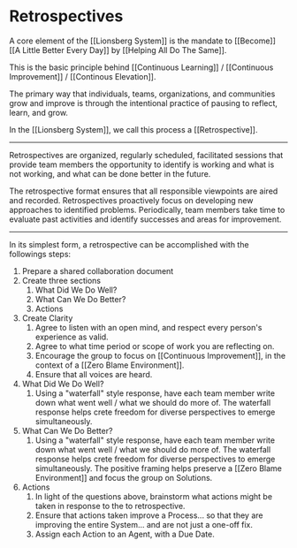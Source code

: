 # Retrospectives

A core element of the [[Lionsberg System]] is the mandate to  [[Become]] [[A Little Better Every Day]] by [[Helping All Do The Same]]. 

This is the basic principle behind [[Continuous Learning]] / [[Continuous Improvement]] / [[Continous Elevation]]. 

The primary way that individuals, teams, organizations, and communities grow and improve is through the intentional practice of pausing to reflect, learn, and grow. 

In the [[Lionsberg System]], we call this process a [[Retrospective]]. 
___
Retrospectives are organized, regularly scheduled, facilitated sessions that provide team members the opportunity to identify is working and what is not working, and what can be done better in the future.  

The retrospective format ensures that all responsible viewpoints are aired and recorded. Retrospectives proactively focus on developing new approaches to identified problems. Periodically, team members take time to evaluate past activities and identify successes and areas for improvement.  

____

In its simplest form, a retrospective can be accomplished with the followings steps: 

1. Prepare a shared collaboration document 
2. Create three sections
	1. What Did We Do Well? 
	2. What Can We Do Better? 
	3. Actions 
3. Create Clarity
	1. Agree to listen with an open mind, and respect every person's experience as valid. 
	2. Agree to what time period or scope of work you are reflecting on. 
	3. Encourage the group to focus on [[Continuous Improvement]], in the context of a [[Zero Blame Environment]]. 
	4. Ensure that all voices are heard. 
4. What Did We Do Well? 
	1. Using a "waterfall" style response, have each team member write down what went well / what we should do more of. The waterfall response helps crete freedom for diverse perspectives to emerge simultaneously. 
5. What Can We Do Better? 
	1. Using a "waterfall" style response, have each team member write down what went well / what we should do more of. The waterfall response helps crete freedom for diverse perspectives to emerge simultaneously. The positive framing helps preserve a [[Zero Blame Environment]] and focus the group on Solutions. 
6. Actions
	1. In light of the questions above, brainstorm what actions might be taken in response to the to retrospective. 
	2. Ensure that actions taken improve a Process... so that they are improving the entire System... and are not just a one-off fix. 
	3. Assign each Action to an Agent, with a Due Date. 